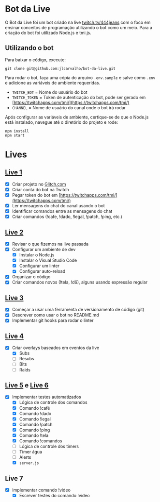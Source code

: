 # Bot da Live

O Bot da Live foi um bot criado na live [twitch.tv/444jeans](https://www.twitch.tv/444jeans) com o foco em ensinar
conceitos de programação utilizando o bot como um meio. Para a criação do bot foi utilizado Node.js e tmi.js.

## Utilizando o bot

Para baixar o código, execute:

```
git clone git@github.com:jlcarvalho/bot-da-live.git
```

Para rodar o bot, faça uma cópia do arquivo `.env.sample` e salve como `.env` e adicione as variáveis de ambiente requeridas.

- `TWITCH_BOT` = Nome do usuário do bot
- `TWITCH_TOKEN` = Token de autenticação do bot, pode ser gerado em [https://twitchapps.com/tmi/](https://twitchapps.com/tmi/)
- `CHANNEL` = Nome de usuário do canal onde o bot irá rodar

Após configurar as variáveis de ambiente, certique-se de que o Node.js está instalado, navegue até o diretório do projeto e rode:

```
npm install
npm start
```

# Lives

## [Live 1](https://www.twitch.tv/videos/1241757315)

- [x] Criar projeto no [Glitch.com](https://glitch.com/edit/#!/tasty-hilarious-protoceratops)
- [x] Criar conta do bot na Twitch
- [x] Pegar token do bot em [https://twitchapps.com/tmi/](https://twitchapps.com/tmi/)
- [x] Ler mensagens do chat do canal usando o bot
- [x] Identificar comandos entre as mensagens do chat
- [x] Criar comandos (!cafe, !dado, !legal, !patch, !ping, etc.)

## [Live 2](https://www.twitch.tv/videos/1246182038)
- [x] Revisar o que fizemos na live passada
- [x] Configurar um ambiente de dev
  - [x] Instalar o Node.js
  - [x] Instalar o Visual Studio Code
  - [x] Configurar um linter
  - [x] Configurar auto-reload
- [x] Organizar o código
- [x] Criar comandos novos (!tela, !d6), alguns usando expressão regular

## [Live 3](https://www.twitch.tv/videos/1248226005)
- [x] Começar a usar uma ferramenta de versionamento de código (git)
- [x] Descrever como usar o bot no README.md
- [x] Implementar git hooks para rodar o linter

## [Live 4](https://www.twitch.tv/videos/1253088445)
- [x] Criar overlays baseados em eventos da live
  - [x] Subs
  - [ ] Resubs
  - [ ] Bits
  - [ ] Raids

## [Live 5](https://www.twitch.tv/videos/1255177962) e [Live 6](https://www.twitch.tv/videos/1260561259)
- [x] Implementar testes automatizados
  - [x] Lógica de controle dos comandos
  - [x] Comando !café
  - [x] Comando !dado
  - [x] Comando !legal
  - [x] Comando !patch
  - [x] Comando !ping
  - [x] Comando !tela
  - [x] Comando !comandos
  - [ ] Lógica de controle dos timers
  - [ ] Timer água
  - [ ] Alerts
  - [x] `server.js`

## Live 7
- [x] Implementar comando !video
  - [x] Escrever testes do comando !video